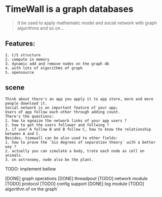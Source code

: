 # TimeWall is a graph databases
> It be used to apply mathematic model and social network with graph algorithms and so on...

## Features:
```
1. C/S structure
2. compute in memory
3. dynamic add and remove nodes on the graph db
4. with lots of algorithms of graph
5. opensource
```

## scene
```
Think about there's an app you apply it to app store, more and more people download it.
Social network is an important feature of your app;
Users of app follow each other through adding count.
There's the questions:
1. how to ognaize the network links of your app users ?
2. how to get the users follower and follwing ?
3. if user A follow B and B follow C, how to know the relationship between A and C.
Besides, timewall can be also used to other fields:
1. how to prove the `Six degrees of separation theory` with a better way ?
2. actually you can simulate a body, trate each node as cell on animals.
3. on astronomy, node also be the plant.
```

TODO: implement bellow

[DONE] graph operations
[DONE] threadpool
[TODO] network module
[TODO] protocol
[TODO] config support
[DONE] log module
[TODO] algorithm of on the graph`
